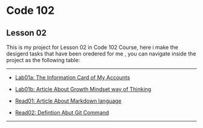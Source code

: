 # Code 102
## Lesson 02 

This is my project for Lesson 02 in Code 102 Course, here i make the desigerd tasks that have been oredered for me ,
you can navigate inside the project as the following table:

___
* [Lab01a: The Information Card of My Accounts](https://github.com/Jehadabuawwad/reading-notes/blob/main/Lab01a.md)

* [Lab01b: Article About Growth Mindset way of Thinking](https://github.com/Jehadabuawwad/reading-notes/blob/main/Lab01b.md)

* [Read01: Article About Markdown language](https://github.com/Jehadabuawwad/reading-notes/blob/main/read01.md)

* [Read02: Defintion Abut Git Command](https://github.com/Jehadabuawwad/reading-notes/blob/main/read02.md)

___
